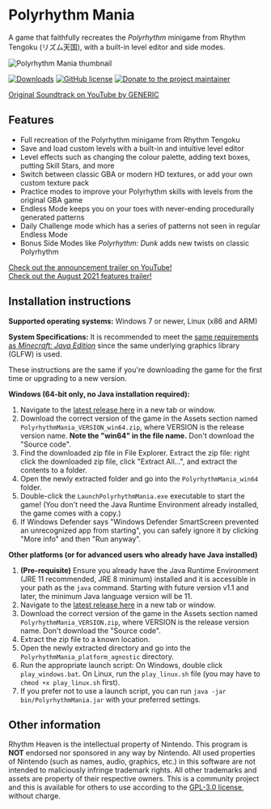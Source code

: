 # Polyrhythm Mania
A game that faithfully recreates the *Polyrhythm* minigame from Rhythm Tengoku (リズム天国), with a 
built-in level editor and side modes.

![Polyrhythm Mania thumbnail](https://cdn.discordapp.com/attachments/306231796369195020/879243807206539264/unknown.png)

[![Downloads](https://img.shields.io/github/downloads/chrislo27/PolyrhythmMania/total.svg)](https://github.com/chrislo27/PolyrhythmMania/releases/latest)
[![GitHub license](https://img.shields.io/github/license/chrislo27/PolyrhythmMania.svg)](https://github.com/chrislo27/PolyrhythmMania/blob/dev/LICENSE.txt)
[![Donate to the project maintainer](https://img.shields.io/badge/Donate-PayPal-blue.svg?logo=paypal)](https://www.paypal.com/donate?hosted_button_id=9JLGHKZNWLLQ8)

[Original Soundtrack on YouTube by GENERIC](https://www.youtube.com/playlist?list=PLt_3dgnFrUPwcA6SdTfi0RapEBdQV64v_)

## Features
* Full recreation of the Polyrhythm minigame from Rhythm Tengoku
* Save and load custom levels with a built-in and intuitive level editor
* Level effects such as changing the colour palette, adding text boxes, putting Skill Stars, and more
* Switch between classic GBA or modern HD textures, or add your own custom texture pack
* Practice modes to improve your Polyrhythm skills with levels from the original GBA game
* Endless Mode keeps you on your toes with never-ending procedurally generated patterns
* Daily Challenge mode which has a series of patterns not seen in regular Endless Mode
* Bonus Side Modes like _Polyrhythm: Dunk_ adds new twists on classic Polyrhythm

[Check out the announcement trailer on YouTube!](https://www.youtube.com/watch?v=A3ZUBIy_MAQ)  
[Check out the August 2021 features trailer!](https://www.youtube.com/watch?v=k9PtPI1-tDo)

## Installation instructions
**Supported operating systems:** Windows 7 or newer, Linux (x86 and ARM)

**System Specifications:** It is recommended to meet the 
[same requirements as *Minecraft: Java Edition*](https://help.minecraft.net/hc/en-us/articles/360035131371-Minecraft-Java-Edition-system-requirements-)
since the same underlying graphics library (GLFW) is used.

These instructions are the same if you're downloading the game for the first time or upgrading to a new version.

__Windows (64-bit only, no Java installation required):__
1. Navigate to the [latest release here](https://github.com/chrislo27/PolyrhythmMania/releases/latest) in a new tab or window.
2. Download the correct version of the game in the Assets section named `PolyrhythmMania_VERSION_win64.zip`, where VERSION is the release version name. **Note the "win64" in the file name.** Don't download the "Source code".
3. Find the downloaded zip file in File Explorer. Extract the zip file: right click the downloaded zip file, click "Extract All...", and extract the contents to a folder.
4. Open the newly extracted folder and go into the `PolyrhythmMania_win64` folder.
5. Double-click the `LaunchPolyrhythmMania.exe` executable to start the game! (You don't need the Java Runtime Environment already installed, the game comes with a copy.)
6. If Windows Defender says "Windows Defender SmartScreen prevented an unrecognized app from starting", you can safely ignore it by clicking "More info" and then "Run anyway".

__Other platforms (or for advanced users who already have Java installed)__
1. **(Pre-requisite)** Ensure you already have the Java Runtime Environment (JRE 11 recommended, JRE 8 minimum) installed and it is accessible in your path as the `java` command. Starting with future version v1.1 and later, the minimum Java language version will be 11.
2. Navigate to the [latest release here](https://github.com/chrislo27/PolyrhythmMania/releases/latest) in a new tab or window.
3. Download the correct version of the game in the Assets section named `PolyrhythmMania_VERSION.zip`, where VERSION is the release version name. Don't download the "Source code".
4. Extract the zip file to a known location.
5. Open the newly extracted directory and go into the `PolyrhythmMania_platform_agnostic` directory.
6. Run the appropriate launch script: On Windows, double click `play_windows.bat`. On Linux, run the `play_linux.sh` file (you may have to `chmod +x play_linux.sh` first).
7. If you prefer not to use a launch script, you can run `java -jar bin/PolyrhythmMania.jar` with your preferred settings.


## Other information
Rhythm Heaven is the intellectual property of Nintendo.
This program is **NOT** endorsed nor sponsored in any way by Nintendo.
All used properties of Nintendo (such as names, audio, graphics, etc.) in this software are not intended to maliciously infringe trademark rights.
All other trademarks and assets are property of their respective owners.
This is a community project and this is available for others to use
according to the [GPL-3.0 license](LICENSE), without charge.
